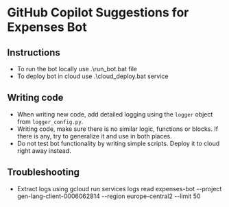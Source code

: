 # GitHub Copilot Suggestions for Expenses Bot

## Instructions
- To run the bot locally use .\run_bot.bat file
- To deploy bot in cloud use .\cloud_deploy.bat service

## Writing code
- When writing new code, add detailed logging using the `logger` object from `logger_config.py`.
- Writing code, make sure there is no similar logic, functions or blocks. If there is any, try to generalize it and use in both places.
- Do not test bot functionality by writing simple scripts. Deploy it to cloud right away instead.

## Troubleshooting
- Extract logs using gcloud run services logs read expenses-bot --project gen-lang-client-0006062814 --region europe-central2 --limit 50
